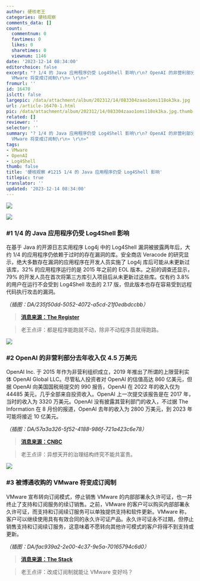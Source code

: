 ```yaml
---
author: 硬核老王
categories: 硬核观察
comments_data: []
count:
  commentnum: 0
  favtimes: 0
  likes: 0
  sharetimes: 0
  viewnum: 1146
date: '2023-12-14 08:34:00'
editorchoice: false
excerpt: "? 1/4 的 Java 应用程序仍受 Log4Shell 影响\r\n? OpenAI 的非营利部分去年收入仅 4.5 万美元\r\n? 被博通收购的
  VMware 将变成订阅制\r\n» \r\n»"
fromurl: ''
id: 16470
islctt: false
largepic: /data/attachment/album/202312/14/083304zaao1oms118ok3ka.jpg
url: /article-16470-1.html
pic: /data/attachment/album/202312/14/083304zaao1oms118ok3ka.jpg.thumb.jpg
related: []
reviewer: ''
selector: ''
summary: "? 1/4 的 Java 应用程序仍受 Log4Shell 影响\r\n? OpenAI 的非营利部分去年收入仅 4.5 万美元\r\n? 被博通收购的
  VMware 将变成订阅制\r\n» \r\n»"
tags:
- VMware
- OpenAI
- Log4Shell
thumb: false
title: '硬核观察 #1215 1/4 的 Java 应用程序仍受 Log4Shell 影响'
titlepic: true
translator: ''
updated: '2023-12-14 08:34:00'
---
```


![](/data/attachment/album/202312/14/083304zaao1oms118ok3ka.jpg)


![](/data/attachment/album/202312/14/083315m5j454j5coop0sj5.png)


### #1 1/4 的 Java 应用程序仍受 Log4Shell 影响


在基于 Java 的开源日志实用程序 Log4j 中的 Log4Shell 漏洞被披露两年后，大约 1/4 的应用程序仍依赖于过时的存在漏洞的库。安全商店 Veracode 的研究显示，绝大多数存在漏洞的应用程序在开发人员实施了 Log4j 库后可能从未更新过该库，32% 的应用程序运行的是 2015 年之前的 EOL 版本。之前的调查还显示，79% 的开发人员在首次将第三方库引入项目后从未更新过这些库。仅有约 3.8% 的用户在运行不会受到 Log4Shell 攻击的 2.17 版，但此版本也存在容易受到远程代码执行攻击的漏洞。


*（插图：DA/235f50dd-5052-4072-a5cd-21f0edbdccbb）*



> 
> **[消息来源：The Register](https://www.theregister.com/2023/12/11/log4j_vulnerabilities/)**
> 
> 
> 



> 
> 老王点评：都是程序能跑就不动，除非不动程序员就得跑路。
> 
> 
> 


![](/data/attachment/album/202312/14/083335drzxppqdgn5r550r.png)


### #2 OpenAI 的非营利部分去年收入仅 4.5 万美元


OpenAI Inc. 于 2015 年作为非营利组织成立，2019 年推出了所谓的上限营利实体 OpenAI Global LLC。尽管私人投资者对 OpenAI 的估值高达 860 亿美元，但据 OpenAI 向美国国税局提交的 990 报告，OpenAI 在 2022 年的收入仅为 44485 美元，几乎全部来自投资收入。OpenAI 上一次提交该报告是在 2017 年，当时的收入为 3320 万美元。OpenAI 没有披露其营利部门的收入，不过据 The Information 在 8 月份的报道，OpenAI 去年的收入为 2800 万美元，到 2023 年可能将接近 10 亿美元。


*（插图：DA/57a3a326-5f52-4188-986f-721a423c6e78）*



> 
> **[消息来源：CNBC](https://www.cnbc.com/2023/12/12/openai-nonprofit-arm-45000-in-2022-revenue-company-worth-billions.html)**
> 
> 
> 



> 
> 老王点评：异想天开的治理结构终究不能共富贵。
> 
> 
> 


![](/data/attachment/album/202312/14/083352mzcycfmzz2nxttc5.png)


### #3 被博通收购的 VMware 将变成订阅制


VMware 宣布转向订阅模式，停止销售 VMware 的内部部署永久许可证，也一并终止了支持和订阅服务的续订销售。之前，VMware 的客户可以购买内部部署永久许可证，而支持和订阅续订服务可以单独提供支持和软件更新。VMware 称，客户可以继续使用具有有效合同的永久许可证产品。永久许可证永不过期，但停止销售支持和订阅续订服务，这意味着不愿转向其他许可模式的客户将得不到支持或更新。


*（插图：DA/fac939a2-2e00-4c37-9e5a-70165794c6d0）*



> 
> **[消息来源：The Stack](https://www.thestack.technology/broadcom-is-killing-off-vmware-perpetual-licences-sns/)**
> 
> 
> 



> 
> 老王点评：改成订阅制就能让 VMware 变好吗？
> 
> 
>